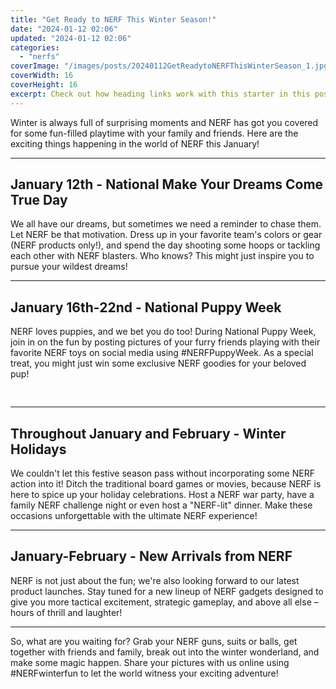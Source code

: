 ```yaml
---
title: "Get Ready to NERF This Winter Season!"
date: "2024-01-12 02:06"
updated: "2024-01-12 02:06"
categories:
  - "nerfs"
coverImage: "/images/posts/20240112GetReadytoNERFThisWinterSeason_1.jpg"
coverWidth: 16
coverHeight: 16
excerpt: Check out how heading links work with this starter in this post.
---
```


<script>
  import { base } from '$app/paths';
</script>


Winter is always full of surprising moments and NERF has got you covered for some fun-filled playtime with your family and friends. Here are the exciting things happening in the world of NERF this January!

---

## **January 12th - National Make Your Dreams Come True Day**

We all have our dreams, but sometimes we need a reminder to chase them. Let NERF be that motivation. Dress up in your favorite team's colors or gear (NERF products only!), and spend the day shooting some hoops or tackling each other with NERF blasters. Who knows? This might just inspire you to pursue your wildest dreams!

---

## **January 16th-22nd - National Puppy Week**

NERF loves puppies, and we bet you do too! During National Puppy Week, join in on the fun by posting pictures of your furry friends playing with their favorite NERF toys on social media using #NERFPuppyWeek. As a special treat, you might just win some exclusive NERF goodies for your beloved pup!

<img class="inline object-contain w-full my-4" src="{base}/images/posts/20240112GetReadytoNERFThisWinterSeason_2.jpg" alt="" style="aspect-ratio: 16 / 16;" width="16" height="16">


---

## **Throughout January and February - Winter Holidays**

We couldn't let this festive season pass without incorporating some NERF action into it! Ditch the traditional board games or movies, because NERF is here to spice up your holiday celebrations. Host a NERF war party, have a family NERF challenge night or even host a "NERF-lit" dinner. Make these occasions unforgettable with the ultimate NERF experience!

---

## **January-February - New Arrivals from NERF**

NERF is not just about the fun; we're also looking forward to our latest product launches. Stay tuned for a new lineup of NERF gadgets designed to give you more tactical excitement, strategic gameplay, and above all else – hours of thrill and laughter!

---

So, what are you waiting for? Grab your NERF guns, suits or balls, get together with friends and family, break out into the winter wonderland, and make some magic happen. Share your pictures with us online using #NERFwinterfun to let the world witness your exciting adventure!